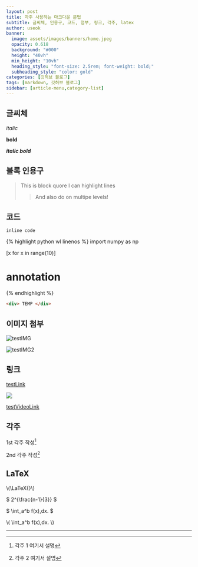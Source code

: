 ```yaml
---
layout: post
title: 자주 사용하는 마크다운 문법
subtitle: 글씨체, 인용구, 코드, 첨부, 링크, 각주, latex
author: useok
banner:
  image: assets/images/banners/home.jpeg
  opacity: 0.618
  background: "#000"
  height: "40vh"
  min_height: "10vh"
  heading_style: "font-size: 2.5rem; font-weight: bold;"
  subheading_style: "color: gold"
categories: [깃허브 블로그]
tags: [markdown, 깃허브 블로그]
sidebar: [article-menu,category-list] 
---
```



## 글씨체
*italic*

**bold**

***italic bold***

## 블록 인용구
> This is block quore
> I can highlight lines
>> And also do on multipe levels!

## 코드
`inline code`

{% highlight python wl linenos %}
import numpy as np

[x for x in range(10)]
# annotation
{% endhighlight %}

```html
<div> TEMP </div>
```
 
## 이미지 첨부
![testIMG](https://user-images.githubusercontent.com/118060948/210907780-c93181d5-f6e9-4030-9312-4ad5bd89993a.png)


[testIMG2]: https://user-images.githubusercontent.com/118060948/211276548-95bad3ca-7c7f-4a6a-a768-9322fab7e3c1.png
![testIMG2]

## 링크
[testLink](https://www.google.com)


![](//www.youtube.com/watch?v=Ptk_1Dc2iPY)

[testVideoLink](//www.youtube.com/watch?v=Ptk_1Dc2iPY)

## 각주
1st 각주 작성[^fn1]

2nd 각주 작성[^fn2]

## LaTeX

\\(\LaTeX{}\\)

$ 2^{\frac{n-1}{3}} $

$ \int\_a^b f(x)\,dx. $

\\( \int\_a^b f(x)\,dx. \\)

---

[^fn1]: 각주 1 여기서 설명
[^fn2]: 각주 2 여기서 설명

